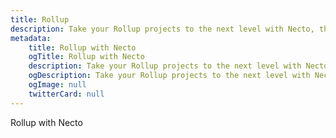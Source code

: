 ```yaml
---
title: Rollup
description: Take your Rollup projects to the next level with Necto, the versatile utility toolkit designed to enhance your development experience.
metadata: 
    title: Rollup with Necto
    ogTitle: Rollup with Necto
    description: Take your Rollup projects to the next level with Necto, the versatile utility toolkit designed to enhance your development experience.
    ogDescription: Take your Rollup projects to the next level with Necto, the versatile utility toolkit designed to enhance your development experience.
    ogImage: null
    twitterCard: null
---
```


Rollup with Necto
